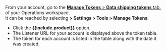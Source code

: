 From your account, go to the <a href="https://app.logz.io/#/dashboard/settings/manage-tokens/data-shipping" target ="_blank"> **Manage Tokens** > **Data shipping tokens** tab.</a> of your Operations workspace. <br> It can be reached by selecting **<i class="li li-gear"></i> > Settings > Tools > Manage Tokens**. 

+ Click the **{{include.product}}** option.
+ The Listener URL for your account is displayed above the token table.
+ The token for each account is listed in the table along with the date it was created.  